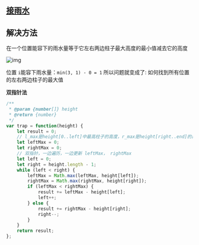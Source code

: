 ## [接雨水](https://leetcode-cn.com/problems/trapping-rain-water/)

## 解决方法

在一个位置能容下的雨水量等于它左右两边柱子最大高度的最小值减去它的高度

![img](https://cdn.suisuijiang.com/ImageMessage/5adad39555703565e79040fa_1557758413176.png)

位置 `i`能容下雨水量：`min(3, 1) - 0 = 1`
所以问题就变成了: 如何找到所有位置的左右两边柱子的最大值

**双指针法**

```js
/**
 * @param {number[]} height
 * @return {number}
 */
var trap = function(height) {
    let result = 0;
    // l_max是height[0..left]中最高柱子的高度，r_max是height[right..end]的最高柱子的高度
    let leftMax = 0;
    let rightMax = 0;
    // 双指针，一边遍历，一边更新 leftMax， rightMax
    let left = 0;
    let right = height.length - 1;
    while (left < right) {
        leftMax = Math.max(leftMax, height[left]);
        rightMax = Math.max(rightMax, height[right]);
        if (leftMax < rightMax) {
            result += leftMax - height[left];
            left++;
        } else {
            result += rightMax - height[right];
            right--;
        }
    }
    return result;
};
```
